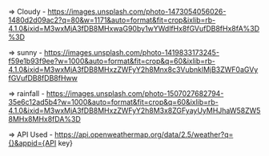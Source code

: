 => Cloudy - https://images.unsplash.com/photo-1473054056026-1480d2d09ac2?q=80&w=1171&auto=format&fit=crop&ixlib=rb-4.1.0&ixid=M3wxMjA3fDB8MHxwaG90by1wYWdlfHx8fGVufDB8fHx8fA%3D%3D


=> sunny - https://images.unsplash.com/photo-1419833173245-f59e1b93f9ee?w=1000&auto=format&fit=crop&q=60&ixlib=rb-4.1.0&ixid=M3wxMjA3fDB8MHxzZWFyY2h8Mnx8c3VubnklMjB3ZWF0aGVyfGVufDB8fDB8fHww


=> rainfall - https://images.unsplash.com/photo-1507027682794-35e6c12ad5b4?w=1000&auto=format&fit=crop&q=60&ixlib=rb-4.1.0&ixid=M3wxMjA3fDB8MHxzZWFyY2h8M3x8ZGFyayUyMHJhaW58ZW58MHx8MHx8fDA%3D



=> API Used - https://api.openweathermap.org/data/2.5/weather?q={}&appid={API key}


